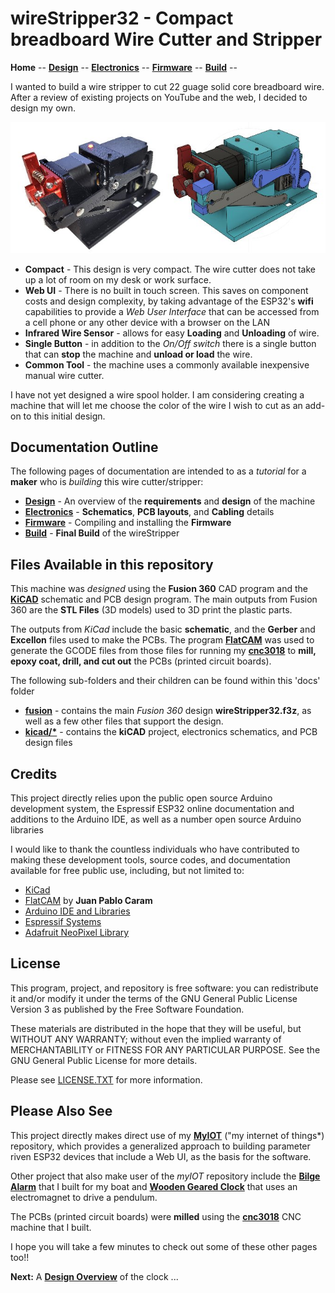 # wireStripper32 - Compact breadboard Wire Cutter and Stripper

**Home** --
**[Design](design.md)** --
**[Electronics](electronics.md)** --
**[Firmware](firmware.md)** --
**[Build](build.md)** --

I wanted to build a wire stripper to cut 22 guage solid core breadboard wire.
After a review of existing projects on YouTube and the web, I decided to
design my own.

![side_by_side.jpg](images/side_by_side.jpg)

- **Compact** - This design is very compact.  The wire cutter does not take
  up a lot of room on my desk or work surface.
- **Web UI** - There is no built in touch screen.  This saves on component
  costs and design complexity, by taking advantage of the ESP32's **wifi**
  capabilities to provide a *Web User Interface* that can be accessed from
  a cell phone or any other device with a browser on the LAN
- **Infrared Wire Sensor** - allows for easy **Loading** and **Unloading** of wire.
- **Single Button** - in addition to the *On/Off switch* there is a single
  button that can **stop** the machine and **unload or load** the wire.
- **Common Tool** - the machine uses a commonly available inexpensive
  manual wire cutter.




I have not yet designed a wire spool holder.  I am considering creating
a machine that will let me choose the color of the wire I wish to cut
as an add-on to this initial design.


## Documentation Outline


The following pages of documentation are intended to as a *tutorial* for
a **maker** who is *building* this wire cutter/stripper:


- **[Design](design.md)** - An overview of the **requirements** and **design** of the machine
- **[Electronics](electronics.md)** - **Schematics**, **PCB layouts**, and **Cabling** details
- **[Firmware](firmware.md)** - Compiling and installing the **Firmware**
- **[Build](build.md)** - **Final Build** of the wireStripper





## Files Available in this repository

This machine was *designed* using the **Fusion 360** CAD program and
the [**KiCAD**](https://www.kicad.org/) schematic and PCB design program.
The main outputs from Fusion 360 are the **STL Files** (3D models) used to
3D print the plastic parts.

The outputs from *KiCad* include the basic **schematic**, and
the **Gerber** and **Excellon** files used to make the PCBs.
The program [**FlatCAM**](https://bitbucket.org/jpcgt/flatcam/downloads/)
was used to generate the GCODE files from those files for running my
[**cnc3018**](https://github.com/phorton1/Arduino-esp32_cnc3018)
to **mill, epoxy coat, drill, and cut out** the PCBs (printed circuit boards).

The following sub-folders and their children can be found within this 'docs' folder

- [**fusion**](https://github.com/phorton1/Arduino-theClock3/tree/master/docs/fusion) -
   contains the main *Fusion 360* design **wireStripper32.f3z**, as well as a few
   other files that support the design.
- [**kicad/\***](https://github.com/phorton1/Arduino-theClock3/tree/master/docs/kicad/) -
  contains the **kiCAD** project, electronics schematics, and PCB design files


## Credits

This project directly relies upon the public open source Arduino development system,
the Espressif ESP32 online documentation and additions to the Arduino IDE, as
well as a number open source Arduino libraries

I would like to thank the countless individuals who have contributed to making these
development tools, source codes, and documentation available for free public use, including,
but not limited to:

- [KiCad](https://www.kicad.org/)
- [FlatCAM](https://bitbucket.org/jpcgt/flatcam/downloads/) by **Juan Pablo Caram**
- [Arduino IDE and Libraries](https://www.arduino.cc/)
- [Espressif Systems](https://www.espressif.com/en/products/socs/esp32)
- [Adafruit NeoPixel Library](https://github.com/adafruit/Adafruit_NeoPixel)



## License

This program, project, and repository is free software: you can redistribute it and/or modify
it under the terms of the GNU General Public License Version 3 as published by
the Free Software Foundation.

These materials are distributed in the hope that they will be useful,
but WITHOUT ANY WARRANTY; without even the implied warranty of
MERCHANTABILITY or FITNESS FOR ANY PARTICULAR PURPOSE.  See the
GNU General Public License for more details.

Please see [LICENSE.TXT](../LICENSE.TXT) for more information.


## Please Also See

This project directly makes direct use of my
[**MyIOT**](https://github.com/phorton1/Arduino-libraries-myIOT)
("my internet of things*) repository, which provides a generalized approach to
building parameter riven ESP32 devices that include a Web UI, as the
basis for the software.

Other project that also make user of the *myIOT* repository include the
[**Bilge Alarm**](https://github.com/phorton1/Arduino-bilgeAlarm)
that I built for my boat and
[**Wooden Geared Clock**](https://github.com/phorton1/Arduino-theClock3)
that uses an electromagnet to drive a pendulum.

The PCBs (printed circuit boards) were **milled** using the
[**cnc3018**](https://github.com/phorton1/Arduino-esp32_cnc3018) CNC
machine that I built.

I hope you will take a few minutes to check out some of these other pages too!!




**Next:** A [**Design Overview**](design.md) of the clock ...
